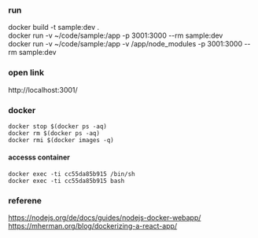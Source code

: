 

### run
docker build -t sample:dev .   
docker run -v ~/code/sample:/app -p 3001:3000 --rm sample:dev     
docker run -v ~/code/sample:/app -v /app/node_modules -p 3001:3000 --rm sample:dev


### open link 
http://localhost:3001/


### docker 
```
docker stop $(docker ps -aq)    
docker rm $(docker ps -aq)    
docker rmi $(docker images -q)   
```

#### accesss container
```
docker exec -ti cc55da85b915 /bin/sh    
docker exec -ti cc55da85b915 bash
```

### referene
https://nodejs.org/de/docs/guides/nodejs-docker-webapp/    
https://mherman.org/blog/dockerizing-a-react-app/


